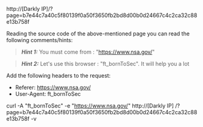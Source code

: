 http://[Darkly IP]/?page=b7e44c7a40c5f80139f0a50f3650fb2bd8d00b0d24667c4c2ca32c88e13b758f

Reading the source code of the above-mentioned page you can read the following comments/hints:

> **_Hint 1:_**
You must come from : "https://www.nsa.gov/"

> **_Hint 2:_**
Let's use this browser : "ft_bornToSec". It will help you a lot

Add the following headers to the request:

- Referer: https://www.nsa.gov/
- User-Agent: ft_bornToSec

curl -A "ft_bornToSec" -e "https://www.nsa.gov/" http://[Darkly IP]
 /\?page\=b7e44c7a40c5f80139f0a50f3650fb2bd8d00b0d24667c4c2ca32c88e13b758f -v